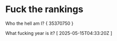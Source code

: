 # Fuck the rankings

Who the hell am I?
{ 35370750 }

What fucking year is it?
[ 2025-05-15T04:33:20Z ]
